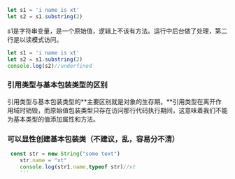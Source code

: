 ```js
let s1 = 'i name is xt'
let s2 = s1.substring(2)
```
s1是字符串变量，是一个原始值，逻辑上不该有方法。运行中后台做了处理，第二行是以读模式访问。
```js
let s1 = 'i name is xt'
let s2 = s1.substring(2)
console.log(s2)//underfined
```


### 引用类型与基本包装类型的区别

引用类型与基本包装类型的**主要区别就是对象的生存期。**引用类型在离开作用域时销毁，而原始值包装类型只存在访问那行代码执行期间，这意味着我们不能为基本类型的值添加属性和方法。

### 可以显性创建基本包装类（不建议，乱，容易分不清）
```js
 const str = new String("some text")
    str.name = "xt"
    console.log(str1.name,typeof str)//xt
    ```
